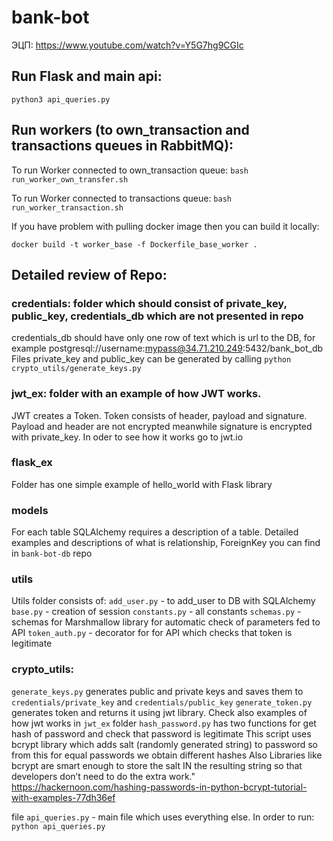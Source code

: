 # bank-bot


ЭЦП:
https://www.youtube.com/watch?v=Y5G7hg9CGIc

## Run Flask and main api:
`python3 api_queries.py`

## Run workers (to own_transaction and transactions queues in RabbitMQ):
To run Worker connected to own_transaction queue:
`bash run_worker_own_transfer.sh`

To run Worker connected to transactions queue:
`bash run_worker_transaction.sh`

If you have problem with pulling docker image then you can build it locally: 

`docker build -t worker_base -f Dockerfile_base_worker .`


## Detailed review of Repo:

### credentials: folder which should consist of private_key, public_key, credentials_db which are not presented in repo
credentials_db should have only one row of text which is url to the DB, for example postgresql://username:mypass@34.71.210.249:5432/bank_bot_db
Files private_key and public_key can be generated by calling `python crypto_utils/generate_keys.py`

### jwt_ex: folder with an example of how JWT works. 
JWT creates a Token. Token consists of header, payload and signature. Payload and header are not encrypted meanwhile signature is encrypted with private_key.
In oder to see how it works go to jwt.io 

### flask_ex
Folder has one simple example of hello_world with Flask library

### models
For each table SQLAlchemy requires a description of a table. Detailed examples and descriptions of what is relationship, ForeignKey you can find in `bank-bot-db` repo

### utils 
Utils folder consists of:
`add_user.py` - to add_user to DB with SQLAlchemy
`base.py` - creation of session
`constants.py` - all constants
`schemas.py` - schemas for Marshmallow library for automatic check of parameters fed to API
`token_auth.py` - decorator for for API which checks that token is legitimate 

### crypto_utils: 
`generate_keys.py` generates public and private keys and saves them to `credentials/private_key` and `credentials/public_key`
`generate_token.py` generates token and returns it using jwt library. Check also examples of how jwt works in `jwt_ex` folder
`hash_password.py` has two functions for get hash of password and check that password is legitimate
This script uses bcrypt library which adds salt (randomly generated string) to password so from this for equal passwords we obtain different hashes
Also Libraries like bcrypt are smart enough to store the salt IN the resulting string so that developers don’t need to do the extra work."
https://hackernoon.com/hashing-passwords-in-python-bcrypt-tutorial-with-examples-77dh36ef

 file `api_queries.py` - main file which uses everything else. In order to run: `python api_queries.py`


